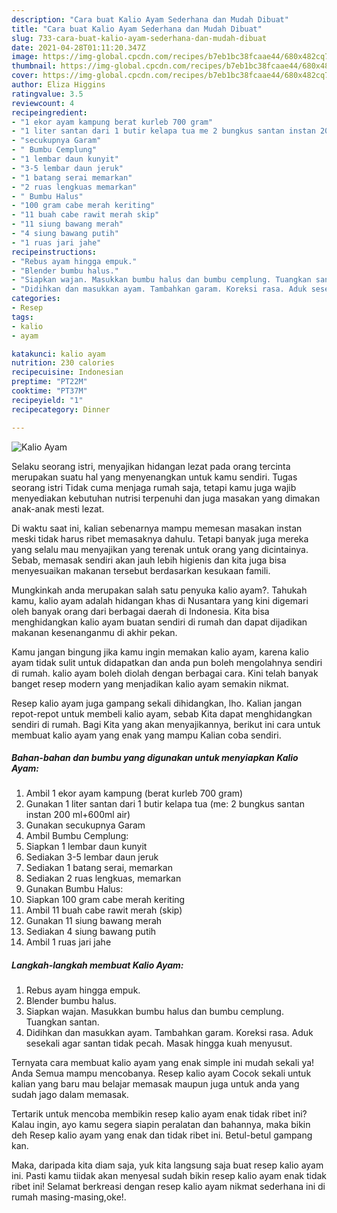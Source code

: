 ```yaml
---
description: "Cara buat Kalio Ayam Sederhana dan Mudah Dibuat"
title: "Cara buat Kalio Ayam Sederhana dan Mudah Dibuat"
slug: 733-cara-buat-kalio-ayam-sederhana-dan-mudah-dibuat
date: 2021-04-28T01:11:20.347Z
image: https://img-global.cpcdn.com/recipes/b7eb1bc38fcaae44/680x482cq70/kalio-ayam-foto-resep-utama.jpg
thumbnail: https://img-global.cpcdn.com/recipes/b7eb1bc38fcaae44/680x482cq70/kalio-ayam-foto-resep-utama.jpg
cover: https://img-global.cpcdn.com/recipes/b7eb1bc38fcaae44/680x482cq70/kalio-ayam-foto-resep-utama.jpg
author: Eliza Higgins
ratingvalue: 3.5
reviewcount: 4
recipeingredient:
- "1 ekor ayam kampung berat kurleb 700 gram"
- "1 liter santan dari 1 butir kelapa tua me 2 bungkus santan instan 200 ml600ml air"
- "secukupnya Garam"
- " Bumbu Cemplung"
- "1 lembar daun kunyit"
- "3-5 lembar daun jeruk"
- "1 batang serai memarkan"
- "2 ruas lengkuas memarkan"
- " Bumbu Halus"
- "100 gram cabe merah keriting"
- "11 buah cabe rawit merah skip"
- "11 siung bawang merah"
- "4 siung bawang putih"
- "1 ruas jari jahe"
recipeinstructions:
- "Rebus ayam hingga empuk."
- "Blender bumbu halus."
- "Siapkan wajan. Masukkan bumbu halus dan bumbu cemplung. Tuangkan santan."
- "Didihkan dan masukkan ayam. Tambahkan garam. Koreksi rasa. Aduk sesekali agar santan tidak pecah. Masak hingga kuah menyusut."
categories:
- Resep
tags:
- kalio
- ayam

katakunci: kalio ayam 
nutrition: 230 calories
recipecuisine: Indonesian
preptime: "PT22M"
cooktime: "PT37M"
recipeyield: "1"
recipecategory: Dinner

---
```



![Kalio Ayam](https://img-global.cpcdn.com/recipes/b7eb1bc38fcaae44/680x482cq70/kalio-ayam-foto-resep-utama.jpg)

Selaku seorang istri, menyajikan hidangan lezat pada orang tercinta merupakan suatu hal yang menyenangkan untuk kamu sendiri. Tugas seorang istri Tidak cuma menjaga rumah saja, tetapi kamu juga wajib menyediakan kebutuhan nutrisi terpenuhi dan juga masakan yang dimakan anak-anak mesti lezat.

Di waktu  saat ini, kalian sebenarnya mampu memesan masakan instan meski tidak harus ribet memasaknya dahulu. Tetapi banyak juga mereka yang selalu mau menyajikan yang terenak untuk orang yang dicintainya. Sebab, memasak sendiri akan jauh lebih higienis dan kita juga bisa menyesuaikan makanan tersebut berdasarkan kesukaan famili. 



Mungkinkah anda merupakan salah satu penyuka kalio ayam?. Tahukah kamu, kalio ayam adalah hidangan khas di Nusantara yang kini digemari oleh banyak orang dari berbagai daerah di Indonesia. Kita bisa menghidangkan kalio ayam buatan sendiri di rumah dan dapat dijadikan makanan kesenanganmu di akhir pekan.

Kamu jangan bingung jika kamu ingin memakan kalio ayam, karena kalio ayam tidak sulit untuk didapatkan dan anda pun boleh mengolahnya sendiri di rumah. kalio ayam boleh diolah dengan berbagai cara. Kini telah banyak banget resep modern yang menjadikan kalio ayam semakin nikmat.

Resep kalio ayam juga gampang sekali dihidangkan, lho. Kalian jangan repot-repot untuk membeli kalio ayam, sebab Kita dapat menghidangkan sendiri di rumah. Bagi Kita yang akan menyajikannya, berikut ini cara untuk membuat kalio ayam yang enak yang mampu Kalian coba sendiri.

<!--inarticleads1-->

##### Bahan-bahan dan bumbu yang digunakan untuk menyiapkan Kalio Ayam:

1. Ambil 1 ekor ayam kampung (berat kurleb 700 gram)
1. Gunakan 1 liter santan dari 1 butir kelapa tua (me: 2 bungkus santan instan 200 ml+600ml air)
1. Gunakan secukupnya Garam
1. Ambil  Bumbu Cemplung:
1. Siapkan 1 lembar daun kunyit
1. Sediakan 3-5 lembar daun jeruk
1. Sediakan 1 batang serai, memarkan
1. Sediakan 2 ruas lengkuas, memarkan
1. Gunakan  Bumbu Halus:
1. Siapkan 100 gram cabe merah keriting
1. Ambil 11 buah cabe rawit merah (skip)
1. Gunakan 11 siung bawang merah
1. Sediakan 4 siung bawang putih
1. Ambil 1 ruas jari jahe




<!--inarticleads2-->

##### Langkah-langkah membuat Kalio Ayam:

1. Rebus ayam hingga empuk.
1. Blender bumbu halus.
1. Siapkan wajan. Masukkan bumbu halus dan bumbu cemplung. Tuangkan santan.
1. Didihkan dan masukkan ayam. Tambahkan garam. Koreksi rasa. Aduk sesekali agar santan tidak pecah. Masak hingga kuah menyusut.




Ternyata cara membuat kalio ayam yang enak simple ini mudah sekali ya! Anda Semua mampu mencobanya. Resep kalio ayam Cocok sekali untuk kalian yang baru mau belajar memasak maupun juga untuk anda yang sudah jago dalam memasak.

Tertarik untuk mencoba membikin resep kalio ayam enak tidak ribet ini? Kalau ingin, ayo kamu segera siapin peralatan dan bahannya, maka bikin deh Resep kalio ayam yang enak dan tidak ribet ini. Betul-betul gampang kan. 

Maka, daripada kita diam saja, yuk kita langsung saja buat resep kalio ayam ini. Pasti kamu tiidak akan menyesal sudah bikin resep kalio ayam enak tidak ribet ini! Selamat berkreasi dengan resep kalio ayam nikmat sederhana ini di rumah masing-masing,oke!.

